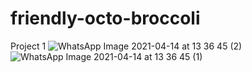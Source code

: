 # friendly-octo-broccoli
Project 1
![WhatsApp Image 2021-04-14 at 13 36 45 (2)](https://user-images.githubusercontent.com/75975792/114704755-42817d80-9d27-11eb-92b6-2f0114eb9d58.jpeg)
![WhatsApp Image 2021-04-14 at 13 36 45 (1)](https://user-images.githubusercontent.com/75975792/114705421-04388e00-9d28-11eb-97e7-cb8e6295890a.jpeg)

